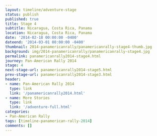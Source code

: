 ```yaml
---
layout: timeline/adventure-stage
status: publish
published: true
title: Stage 4
subtitle: Nicaragua, Costa Rica, Panama
location: Nicaragua, Costa Rica, Panama
date: '2014-02-18 00:00:00 -0400'
dateend: '2014-03-01 00:00:00 -0400'
thumbnail: 2014-panamericanrally/panamericanrally-stage4-thumb.jpg
background: img/2014-panamericanrally/panamericanrally-stage4.jpg
permalink: panamericanrally2014-stage4.html
journey: Pan-American Rally 2014
stage: 4
next-stage-url: panamericanrally2014-stage5.html
prev-stage-url: panamericanrally2014-stage3.html
header:
- name: Pan-American Rally 2014
  type: link
  link: '/panamericanrally2014.html'
- name: More Stories
  type: link
  link: '/adventure-full.html'
categories:
- Pan-American Rally
tags: [timeline-panamerican-rally-2014]
comments: []
---
```

